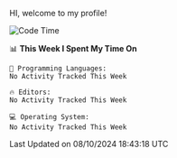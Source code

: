 HI, welcome to my profile!
<!--START_SECTION:waka-->
![Code Time](http://img.shields.io/badge/Code%20Time-1%2C897%20hrs%2022%20mins-blue)

📊 **This Week I Spent My Time On** 

```text
💬 Programming Languages: 
No Activity Tracked This Week

🔥 Editors: 
No Activity Tracked This Week

💻 Operating System: 
No Activity Tracked This Week
```


 Last Updated on 08/10/2024 18:43:18 UTC
<!--END_SECTION:waka-->
